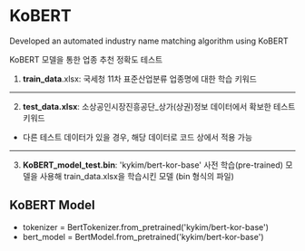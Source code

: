# KoBERT
Developed an automated industry name matching algorithm using KoBERT

KoBERT 모델을 통한 업종 추천 정확도 테스트

1. **train_data**.xlsx: 국세청 11차 표준산업분류 업종명에 대한 학습 키워드
*************************
2. **test_data.xlsx**: 소상공인시장진흥공단_상가(상권)정보 데이터에서 확보한 테스트 키워드
* 다른 테스트 데이터가 있을 경우, 해당 데이터로 코드 상에서 적용 가능
*************************
3. **KoBERT_model_test.bin**: 'kykim/bert-kor-base' 사전 학습(pre-trained) 모델을 사용해 train_data.xlsx을 학습시킨 모델 (bin 형식의 파일)


## KoBERT Model

- tokenizer = BertTokenizer.from_pretrained('kykim/bert-kor-base')
- bert_model = BertModel.from_pretrained('kykim/bert-kor-base')
